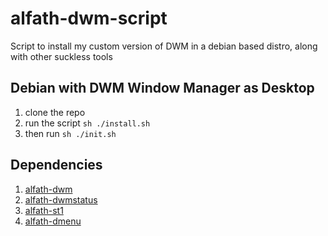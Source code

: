 # alfath-dwm-script
Script to install my custom version of DWM in a debian based distro, along with other suckless tools

## Debian with DWM Window Manager as Desktop
1. clone the repo
2. run the script ```sh ./install.sh```
3. then run ```sh ./init.sh```

## Dependencies
1. [alfath-dwm](https://github.com/alfathmuqoddas/alfath-dwm)
2. [alfath-dwmstatus](https://github.com/alfathmuqoddas/alfath-dwmstatus)
3. [alfath-st1](https://github.com/alfathmuqoddas/alfath-st1)
4. [alfath-dmenu](https://github.com/alfathmuqoddas/alfath-dmenu)
